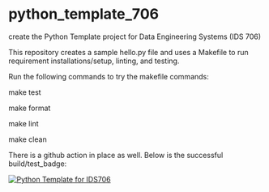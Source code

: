 # python_template_706
create the Python Template project for Data Engineering Systems (IDS 706)


This repository creates a sample hello.py file and uses a Makefile to run requirement installations/setup, linting, and testing. 

Run the following commands to try the makefile commands:

make test

make format

make lint

make clean



There is a github action in place as well. Below is the successful build/test_badge:

[![Python Template for IDS706](https://github.com/aeshagandhi/python_template_706/actions/workflows/main.yml/badge.svg)](https://github.com/aeshagandhi/python_template_706/actions/workflows/main.yml)
